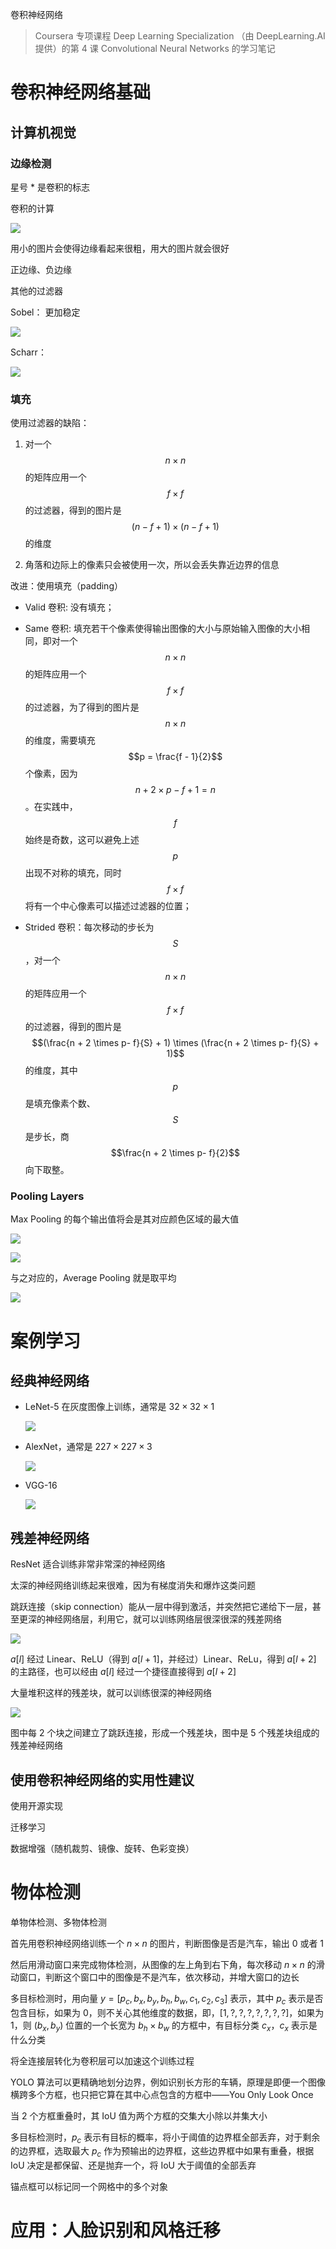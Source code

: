 卷积神经网络

> Coursera 专项课程 Deep Learning Specialization （由 DeepLearning.AI 提供）的第 4 课 Convolutional Neural Networks 的学习笔记

# 卷积神经网络基础

## 计算机视觉

### 边缘检测

星号 * 是卷积的标志

卷积的计算

![](https://img.jxtxzzw.com/2020/10/19/qwzykq.png)

用小的图片会使得边缘看起来很粗，用大的图片就会很好

正边缘、负边缘

其他的过滤器

Sobel： 更加稳定

![](https://img.jxtxzzw.com/2020/10/19/qxc88c.png)

Scharr：

![](https://img.jxtxzzw.com/2020/10/19/qxesym.png)

### 填充

使用过滤器的缺陷：

1. 对一个 $$n \times n$$ 的矩阵应用一个 $$f \times f$$ 的过滤器，得到的图片是 $$(n - f + 1) \times (n - f + 1)$$ 的维度

2. 角落和边际上的像素只会被使用一次，所以会丢失靠近边界的信息

改进：使用填充（padding）

+ Valid 卷积: 没有填充；

+ Same 卷积: 填充若干个像素使得输出图像的大小与原始输入图像的大小相同，即对一个 $$n \times n$$ 的矩阵应用一个 $$f \times f$$ 的过滤器，为了得到的图片是 $$n \times n$$ 的维度，需要填充 $$p = \frac{f - 1}{2}$$ 个像素，因为 $$n + 2 \times p - f + 1 = n$$。在实践中，$$f$$ 始终是奇数，这可以避免上述 $$p$$ 出现不对称的填充，同时 $$f \times f$$ 将有一个中心像素可以描述过滤器的位置；

+ Strided 卷积：每次移动的步长为 $$S$$，对一个 $$n \times n$$ 的矩阵应用一个 $$f \times f$$ 的过滤器，得到的图片是 $$(\frac{n + 2 \times p- f}{S} + 1) \times (\frac{n + 2 \times p- f}{S} + 1)$$ 的维度，其中 $$p$$ 是填充像素个数、$$S$$ 是步长，商 $$\frac{n + 2 \times p- f}{2}$$ 向下取整。

### Pooling Layers

Max Pooling 的每个输出值将会是其对应颜色区域的最大值

![](https://img.jxtxzzw.com/2020/10/19/qxgvh7.png)

![](https://img.jxtxzzw.com/2020/10/19/qxj5rr.png)

与之对应的，Average Pooling 就是取平均

![](https://img.jxtxzzw.com/2020/10/19/qxl5dc.png)

# 案例学习

## 经典神经网络

+ LeNet-5 在灰度图像上训练，通常是 $32 \times 32 \times 1$

  ![](https://img.jxtxzzw.com/2020/11/18/10sufq6.png)

+ AlexNet，通常是 $227 \times 227 \times 3$

  ![](https://img.jxtxzzw.com/2020/11/18/10szia4.png)

+ VGG-16

  ![](https://img.jxtxzzw.com/2020/11/18/10xqm5x.png)

## 残差神经网络

ResNet 适合训练非常非常深的神经网络

太深的神经网络训练起来很难，因为有梯度消失和爆炸这类问题 

跳跃连接（skip connection）能从一层中得到激活，并突然把它递给下一层，甚至更深的神经网络层，利用它，就可以训练网络层很深很深的残差网络

![](https://img.jxtxzzw.com/2020/11/18/112dhod.png)

$a[l]$ 经过 Linear、ReLU（得到 $a[l+1]$，并经过）Linear、ReLu，得到 $a[l+2]$ 的主路径，也可以经由 $a[l]$ 经过一个捷径直接得到 $a[l+2]$

大量堆积这样的残差块，就可以训练很深的神经网络

![](https://img.jxtxzzw.com/2020/11/18/111cd8l.png)

图中每 2 个块之间建立了跳跃连接，形成一个残差块，图中是 5 个残差块组成的残差神经网络

## 使用卷积神经网络的实用性建议

使用开源实现

迁移学习

数据增强（随机裁剪、镜像、旋转、色彩变换）

# 物体检测

单物体检测、多物体检测



首先用卷积神经网络训练一个 $n \times n$ 的图片，判断图像是否是汽车，输出 0 或者 1

然后用滑动窗口来完成物体检测，从图像的左上角到右下角，每次移动 $n \times n$ 的滑动窗口，判断这个窗口中的图像是不是汽车，依次移动，并增大窗口的边长



多目标检测时，用向量 $y=[p_c,b_x,b_y,b_h,b_w,c_1,c_2,c_3]$ 表示，其中 $p_c$ 表示是否包含目标，如果为 $0$，则不关心其他维度的数据，即，$[1,?,?,?,?,?,?,?]$，如果为 $1$，则 $(b_x, b_y)$ 位置的一个长宽为 $b_h \times b_w$ 的方框中，有目标分类 $c_x$，$c_x$ 表示是什么分类





将全连接层转化为卷积层可以加速这个训练过程



YOLO 算法可以更精确地划分边界，例如识别长方形的车辆，原理是即便一个图像横跨多个方框，也只把它算在其中心点包含的方框中——You Only Look Once



当 2 个方框重叠时，其 IoU 值为两个方框的交集大小除以并集大小

多目标检测时，$p_c$ 表示有目标的概率，将小于阈值的边界框全部丢弃，对于剩余的边界框，选取最大 $p_c$ 作为预输出的边界框，这些边界框中如果有重叠，根据 IoU 决定是都保留、还是抛弃一个，将 IoU 大于阈值的全部丢弃



锚点框可以标记同一个网格中的多个对象





# 应用：人脸识别和风格迁移

